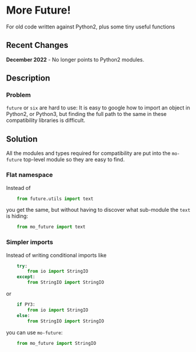# More Future!

For old code written against Python2, plus some tiny useful functions

## Recent Changes

**December 2022** - No longer points to Python2 modules. 


## Description

### Problem 

`future` or `six` are hard to use: It is easy to google how to import an object in Python2, or Python3, but finding the full path to the same in these compatibility libraries is difficult. 

## Solution

All the modules and types required for compatibility are put into the `mo-future` top-level module so they are  easy to find.


### Flat namespace

Instead of 

```python
    from future.utils import text
```

you get the same, but without having to discover what sub-module the `text` is hiding:  

```python
    from mo_future import text
```


### Simpler imports

Instead of writing conditional imports like 

```python
    try:
        from io import StringIO
    except:
        from StringIO import StringIO
```

or 

```python
    if PY3:
        from io import StringIO
    else:
        from StringIO import StringIO
```

you can use `mo-future`:

```python
    from mo_future import StringIO
```


